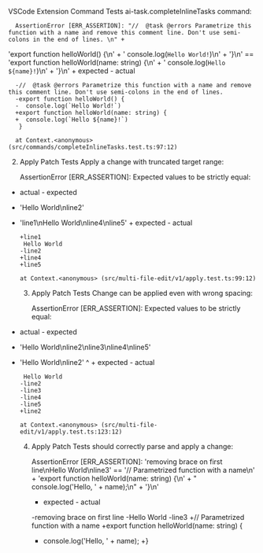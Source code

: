VSCode Extension Command Tests
       ai-task.completeInlineTasks command:

      AssertionError [ERR_ASSERTION]: "//  @task @errors Parametrize this function with a name and remove this comment line. Don't use semi-colons in the end of lines. \n" +
  'export function helloWorld() {\n' +
  '  console.log(`Hello World!`)\n' +
  '}\n' == 'export function helloWorld(name: string) {\n' +
  '  console.log(`Hello ${name}!`)\n' +
  '}\n'
      + expected - actual

      -//  @task @errors Parametrize this function with a name and remove this comment line. Don't use semi-colons in the end of lines. 
      -export function helloWorld() {
      -  console.log(`Hello World!`)
      +export function helloWorld(name: string) {
      +  console.log(`Hello ${name}!`)
       }
      
      at Context.<anonymous> (src/commands/completeInlineTasks.test.ts:97:12)

  2) Apply Patch Tests
       Apply a change with truncated target range:

      AssertionError [ERR_ASSERTION]: Expected values to be strictly equal:
+ actual - expected

+ 'Hello World\nline2'
- 'line1\nHello World\nline4\nline5'
      + expected - actual

      +line1
       Hello World
      -line2
      +line4
      +line5
      
      at Context.<anonymous> (src/multi-file-edit/v1/apply.test.ts:99:12)

  3) Apply Patch Tests
       Change can be applied even with wrong spacing:

      AssertionError [ERR_ASSERTION]: Expected values to be strictly equal:
+ actual - expected

+ 'Hello World\nline2\nline3\nline4\nline5'
- 'Hello World\nline2'
                     ^
      + expected - actual

       Hello World
      -line2
      -line3
      -line4
      -line5
      +line2
      
      at Context.<anonymous> (src/multi-file-edit/v1/apply.test.ts:123:12)

  4) Apply Patch Tests
       should correctly parse and apply a change:

      AssertionError [ERR_ASSERTION]: 'removing brace on first line\nHello World\nline3' == '// Parametrized function with a name\n' +
  'export function helloWorld(name: string) {\n' +
  "  console.log('Hello, ' + name);\n" +
  '}\n'
      + expected - actual

      -removing brace on first line
      -Hello World
      -line3
      +// Parametrized function with a name
      +export function helloWorld(name: string) {
      +  console.log('Hello, ' + name);
      +}
      